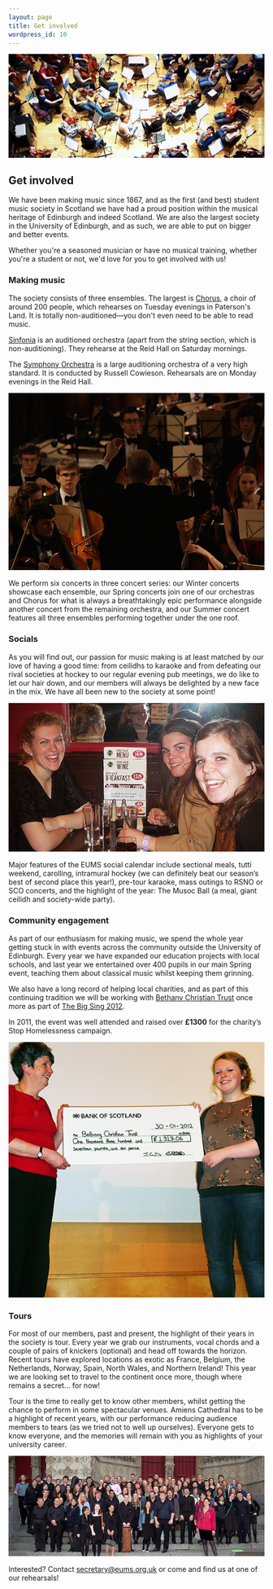 ```yaml
---
layout: page
title: Get involved
wordpress_id: 10
---
```


![EUMS members, hard at work in rehearsal](/assets/img/rehearsal.jpg)

## Get involved

We have been making music since 1867, and as the first (and best) student music
society in Scotland we have had a proud position within the musical heritage of
Edinburgh and indeed Scotland. We are also the largest society in the
University of Edinburgh, and as such, we are able to put on bigger and better
events.

Whether you're a seasoned musician or have no musical training, whether you're
a student or not, we'd love for you to get involved with us!

### Making music

The society consists of three ensembles. The largest is [Chorus](/chorus/), a
choir of around 200 people, which rehearses on Tuesday evenings in Paterson's
Land. It is totally non-auditioned&mdash;you don't even need to be able to read
music.

[Sinfonia](/sinfonia/) is an auditioned orchestra (apart from the string
section, which is non-auditioning). They rehearse at the Reid Hall on Saturday
mornings.

The [Symphony Orchestra](/symphony-orchestra/) is a large auditioning orchestra
of a very high standard. It is conducted by Russell Cowieson. Rehearsals are on
Monday evenings in the Reid Hall.

![Russell Cowieson guides EUMS Symphony Orchestra](/assets/img/concerts/russell-conducting-at-greyfriars.jpg "Russell Cowieson guides EUMS Symphony Orchestra")

We perform six concerts in three concert series: our Winter concerts showcase
each ensemble, our Spring concerts join one of our orchestras and Chorus for
what is always a breathtakingly epic performance alongside another concert from
the remaining orchestra, and our Summer concert features all three ensembles
performing together under the one roof.

### Socials

As you will find out, our passion for music making is at least matched by our
love of having a good time: from ceilidhs to karaoke and from defeating our
rival societies at hockey to our regular evening pub meetings, we do like to
let our hair down, and our members will always be delighted by a new face in
the mix. We have all been new to the society at some point!

![Always a smiling face when a camera appears&hellip;](/assets/img/socials/pub.jpg "Always a smiling face when a camera appears&hellip;")

Major features of the EUMS social calendar include sectional meals, tutti
weekend, carolling, intramural hockey (we can definitely beat our season’s best
of second place this year!), pre-tour karaoke, mass outings to RSNO or SCO
concerts, and the highlight of the year: The Musoc Ball (a meal, giant ceilidh
and society-wide party).

### Community engagement

As part of our enthusiasm for making music, we spend the whole year getting
stuck in with events across the community outside the University of Edinburgh.
Every year we have expanded our education projects with local schools, and last
year we entertained over 400 pupils in our main Spring event, teaching them
about classical music whilst keeping them grinning.

We also have a long record of helping local charities, and as part of this
continuing tradition we will be working with [Bethany Christian Trust](http://www.bethanychristiantrust.com/)
once more as part of [The Big Sing 2012](/blog/2012/big-sing/).

In 2011, the event was well attended and raised over **£1300** for the charity’s
Stop Homelessness campaign.

![The Big Sing cheque handover](/assets/img/big-sing/2011-cheque.jpg "The Big Sing cheque handover")

### Tours

For most of our members, past and present, the highlight of their years in the
society is tour. Every year we grab our instruments, vocal chords and a couple
of pairs of knickers (optional) and head off towards the horizon. Recent tours
have explored locations as exotic as France, Belgium, the Netherlands, Norway,
Spain, North Wales, and Northern Ireland! This year we are looking set to
travel to the continent once more, though where remains a secret… for now!

Tour is the time to really get to know other members, whilst getting the chance
to perform in some spectacular venues. Amiens Cathedral has to be a highlight
of recent years, with our performance reducing audience members to tears (as we
tried not to well up ourselves). Everyone gets to know everyone, and the
memories will remain with you as highlights of your university career.

![A final gathering outside Amiens Cathedral](/assets/img/tours/amiens-cathedral.jpg "A final gathering outside Amiens Cathedral")

Interested? Contact [secretary@eums.org.uk](mailto:secretary@eums.org.uk) or
come and find us at one of our rehearsals!
